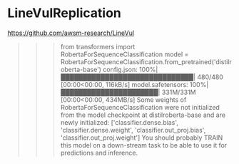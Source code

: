 # LineVulReplication

https://github.com/awsm-research/LineVul



>>> from transformers import RobertaForSequenceClassification
>>> model = RobertaForSequenceClassification.from_pretrained('distilroberta-base')
config.json: 100%|██████████████████████████████| 480/480 [00:00<00:00, 116kB/s]
model.safetensors: 100%|██████████████████████| 331M/331M [00:00<00:00, 434MB/s]
Some weights of RobertaForSequenceClassification were not initialized from the model checkpoint at distilroberta-base and are newly initialized: ['classifier.dense.bias', 'classifier.dense.weight', 'classifier.out_proj.bias', 'classifier.out_proj.weight']
You should probably TRAIN this model on a down-stream task to be able to use it for predictions and inference.


